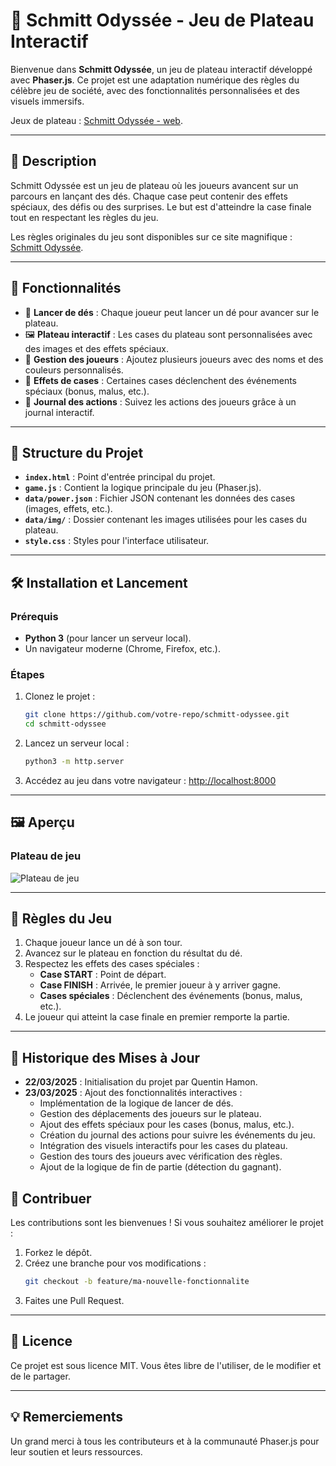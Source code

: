 # 🎲 Schmitt Odyssée - Jeu de Plateau Interactif

Bienvenue dans **Schmitt Odyssée**, un jeu de plateau interactif développé avec **Phaser.js**. Ce projet est une adaptation numérique des règles du célèbre jeu de société, avec des fonctionnalités personnalisées et des visuels immersifs.

Jeux de plateau : 
[Schmitt Odyssée - web](https://thefolin.github.io/Schmitt).


---

## 📖 Description

Schmitt Odyssée est un jeu de plateau où les joueurs avancent sur un parcours en lançant des dés. Chaque case peut contenir des effets spéciaux, des défis ou des surprises. Le but est d'atteindre la case finale tout en respectant les règles du jeu.

Les règles originales du jeu sont disponibles sur ce site magnifique : [Schmitt Odyssée](https://unoff31.wixsite.com/schmittodyssee?fbclid=IwAR0IWmnOIjkXfmU2zZKiXerVHv4QUvO_EiCL9CXgGllWyld6eUs_WR4A0gQ).

---

## 🚀 Fonctionnalités

- 🎲 **Lancer de dés** : Chaque joueur peut lancer un dé pour avancer sur le plateau.
- 🖼️ **Plateau interactif** : Les cases du plateau sont personnalisées avec des images et des effets spéciaux.
- 👥 **Gestion des joueurs** : Ajoutez plusieurs joueurs avec des noms et des couleurs personnalisés.
- 🔄 **Effets de cases** : Certaines cases déclenchent des événements spéciaux (bonus, malus, etc.).
- 📜 **Journal des actions** : Suivez les actions des joueurs grâce à un journal interactif.

---

## 📂 Structure du Projet

- **`index.html`** : Point d'entrée principal du projet.
- **`game.js`** : Contient la logique principale du jeu (Phaser.js).
- **`data/power.json`** : Fichier JSON contenant les données des cases (images, effets, etc.).
- **`data/img/`** : Dossier contenant les images utilisées pour les cases du plateau.
- **`style.css`** : Styles pour l'interface utilisateur.

---

## 🛠️ Installation et Lancement

### Prérequis
- **Python 3** (pour lancer un serveur local).
- Un navigateur moderne (Chrome, Firefox, etc.).

### Étapes
1. Clonez le projet :
    ```bash
    git clone https://github.com/votre-repo/schmitt-odyssee.git
    cd schmitt-odyssee
    ```

2. Lancez un serveur local :
    ```bash
    python3 -m http.server
    ```

3. Accédez au jeu dans votre navigateur :
    [http://localhost:8000](http://localhost:8000)

---

## 🖼️ Aperçu

### Plateau de jeu
![Plateau de jeu](data/img/image.png)

---

## 📜 Règles du Jeu

1. Chaque joueur lance un dé à son tour.
2. Avancez sur le plateau en fonction du résultat du dé.
3. Respectez les effets des cases spéciales :
    - **Case START** : Point de départ.
    - **Case FINISH** : Arrivée, le premier joueur à y arriver gagne.
    - **Cases spéciales** : Déclenchent des événements (bonus, malus, etc.).
4. Le joueur qui atteint la case finale en premier remporte la partie.

---

## 📅 Historique des Mises à Jour

- **22/03/2025** : Initialisation du projet par Quentin Hamon.
- **23/03/2025** : Ajout des fonctionnalités interactives :
    - Implémentation de la logique de lancer de dés.
    - Gestion des déplacements des joueurs sur le plateau.
    - Ajout des effets spéciaux pour les cases (bonus, malus, etc.).
    - Création du journal des actions pour suivre les événements du jeu.
    - Intégration des visuels interactifs pour les cases du plateau.
    - Gestion des tours des joueurs avec vérification des règles.
    - Ajout de la logique de fin de partie (détection du gagnant).

## 🤝 Contribuer

Les contributions sont les bienvenues ! Si vous souhaitez améliorer le projet :

1. Forkez le dépôt.
2. Créez une branche pour vos modifications :
    ```bash
    git checkout -b feature/ma-nouvelle-fonctionnalite
    ```
3. Faites une Pull Request.

---

## 📝 Licence

Ce projet est sous licence MIT. Vous êtes libre de l'utiliser, de le modifier et de le partager.

---

## 💡 Remerciements

Un grand merci à tous les contributeurs et à la communauté Phaser.js pour leur soutien et leurs ressources.